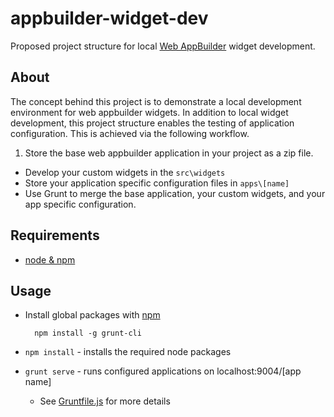 # appbuilder-widget-dev
Proposed project structure for local [Web AppBuilder](https://developers.arcgis.com/web-appbuilder) widget development.  

## About
The concept behind this project is to demonstrate a local development environment for web appbuilder widgets. In addition to local widget development, this project structure enables the testing of application configuration. This is achieved via the following workflow.

1. Store the base web appbuilder application in your project as a zip file.
* Develop your custom widgets in the `src\widgets`
* Store your application specific configuration files in `apps\[name]`
* Use Grunt to merge the base application, your custom widgets, and your app specific configuration.

## Requirements
* [node & npm](https://nodejs.org/)

## Usage
* Install global packages with [npm](https://www.npmjs.com)

        npm install -g grunt-cli
* `npm install` - installs the required node packages
* `grunt serve` - runs configured applications on localhost:9004/[app name]
  * See [Gruntfile.js](./Gruntfile.js) for more details
